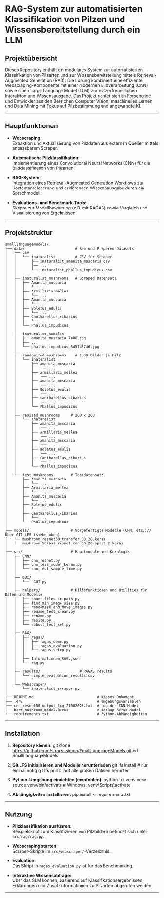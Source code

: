 # RAG-System zur automatisierten Klassifikation von Pilzen und Wissensbereitstellung durch ein LLM

## Projektübersicht

Dieses Repository enthält ein modulares System zur automatisierten Klassifikation von Pilzarten und zur Wissensbereitstellung mittels Retrieval-Augmented Generation (RAG). Die Lösung kombiniert eine effiziente Webscraping-Komponente mit einer modernen Bildverarbeitung (CNN) sowie einen Large Language Model (LLM) zur nutzerfreundlichen Interaktion und Wissensausgabe. Das Projekt richtet sich an Forschende und Entwickler aus den Bereichen Computer Vision, maschinelles Lernen und Data Mining mit Fokus auf Pilzbestimmung und angewandte KI.

---

## Hauptfunktionen

- **Webscraping:**  
  Extraktion und Aktualisierung von Pilzdaten aus externen Quellen mittels anpassbarem Scraper.

- **Automatische Pilzklassifikation:**  
  Implementierung eines Convolutional Neural Networks (CNN) für die Bildklassifikation von Pilzarten.

- **RAG-System:**  
  Integration eines Retrieval-Augmented Generation Workflows zur Kontextanreicherung und erklärenden Wissensausgabe durch ein Sprachmodell.

- **Evaluations- und Benchmark-Tools:**  
  Skripte zur Modellbewertung (z.B. mit RAGAS) sowie Vergleich und Visualisierung von Ergebnissen.

---

## Projektstruktur

```plaintext
smalllanguagemodels/
├── data/                       # Raw und Prepared Datasets
│   ├── csv
│   │   └── inaturalist         # CSV für Scraper
│   │       ├── inaturalist_amanita_muscaria.csv
│   │       │── ...
│   │       └── inaturalist_phallus_impudicus.csv
│   │ 
│   ├── inaturalist_mushrooms   # Scraped Datensatz
│   │   ├── Amanita_muscaria
│   │   │   └── ...
│   │   ├── Armillaria_mellea
│   │   │   └── ...
│   │   ├── Amanita_muscaria
│   │   │   └── ...
│   │   ├── Boletus_edulis
│   │   │   └── ...
│   │   ├── Cantharellus_cibarius
│   │   │   └── ...
│   │   └── Phallus_impudicus
│   │ 
│   ├── inaturalist_samples 
│   │   ├── amanita_muscaria_7488.jpg
│   │   ├── ...
│   │   └── phallus_impudicus_545748746.jpg
│   │ 
│   ├── randomized_mushrooms    # 1500 Bilder je Pilz
│   │   └── inaturalist
│   │       ├── Amanita_muscaria
│   │       │   └── ...
│   │       ├── Armillaria_mellea
│   │       │   └── ...
│   │       ├── Amanita_muscaria
│   │       │   └── ...
│   │       ├── Boletus_edulis
│   │       │   └── ...
│   │       ├── Cantharellus_cibarius
│   │       │   └── ...
│   │       └── Phallus_impudicus
│   │ 
│   ├── resized_mushrooms     # 200 x 200
│   │   └── inaturalist
│   │       ├── Amanita_muscaria
│   │       │   └── ...
│   │       ├── Armillaria_mellea
│   │       │   └── ...
│   │       ├── Amanita_muscaria
│   │       │   └── ...
│   │       ├── Boletus_edulis
│   │       │   └── ...
│   │       ├── Cantharellus_cibarius
│   │       │   └── ...
│   │       └── Phallus_impudicus
│   │ 
│   └── test_mushrooms        # Testdatensatz
│       ├── Amanita_muscaria
│       │   └── ...
│       ├── Armillaria_mellea
│       │   └── ...
│       ├── Amanita_muscaria
│       │   └── ...
│       ├── Boletus_edulis
│       │   └── ...
│       ├── Cantharellus_cibarius
│       │   └── ...
│       └── Phallus_impudicus
│
├── models/                   # Vorgefertigte Modelle (CNN, etc.)// Über GIT LFS (siehe oben)
│   └── mushroom_resnet50_transfer_80_20.keras  
│   └── mushroom_5class_resnet_cnn_80_20_split_2.keras 
│
├── src/                      # Hauptmodule und Kernlogik
│   ├── CNN/
│   │   ├── cnn_resnet.py
│   │   ├── cnn_test_model_keras.py
│   │   └── cnn_test_sample_lime.py
│   │
│   ├── GUI/
│   │   └──  GUI.py
│   │
│   ├── helpers/              # Hilfsfunktionen und Utilities für Daten und Modelle
│   │   ├── count_files_in_path.py
│   │   ├── find_min_image_size.py
│   │   ├── randomize_and_move_images.py
│   │   ├── rename_test_clean.py
│   │   ├── rename.py
│   │   ├── resize.py
│   │   └── robust_test_set.py
│   │ 
│   ├── RAG/
│   │   ├── ragas/
│   │   │   ├── ragas_demo.py
│   │   │   ├── ragas_evaluation.py
│   │   │   └── ragas_setup.py
│   │   │
│   │   ├── Informationen_RAG.json
│   │   └── rag.py
│   │ 
│   ├── results/                  # RAGAS results
│   │   └── simple_evaluation_results.csv
│   │
│   └── Webscraper/
│       └── inaturalist_scraper.py
│
├── README.md                             # Dieses Dokument
├── .env                                  # Umgebungsvariablen
├── cnn_resnet50_output_log_27082025.txt  # Log des CNN-Model
├── best_mushroom_model.keras             # Backup Keras-Model
└── requirements.txt                      # Python-Abhängigkeiten
```

---

## Installation

1. **Repository klonen:**
git clone https://github.com/strausssimon/SmallLanguageModels.git
cd SmallLanguageModels

2. **Git LFS initialisieren und Modelle herunterladen**
git lfs install          # nur einmal nötig
git lfs pull             # lädt alle großen Dateien herunter


3. **Python-Umgebung einrichten (empfohlen):**
python -m venv venv
source venv/bin/activate  # Windows: venv\Scripts\activate


4. **Abhängigkeiten installieren:**
pip install -r requirements.txt

---

## Nutzung

- **Pilzklassifikation ausführen:**  
  Beispielskript zum Klassifizieren von Pilzbildern befindet sich unter `src/rag/rag.py`.

- **Webscraping starten:**  
  Scraper-Skripte im `src/webscraper/`-Verzeichnis.

- **Evaluation:**  
  Das Skript in `ragas_evaluation.py` ist für das Benchmarking.

- **Interaktive Wissensabfrage:**  
  Über das SLM können, basierend auf Klassifikationsergebnissen, Erklärungen und Zusatzinformationen zu Pilzarten abgerufen werden.

---
